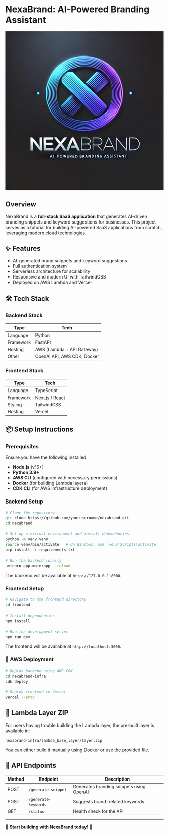 # NexaBrand: AI-Powered Branding Assistant

![alt text](images/NexaBrand.webp)

## Overview
NexaBrand is a **full-stack SaaS application** that generates AI-driven branding snippets and keyword suggestions for businesses. This project serves as a tutorial for building AI-powered SaaS applications from scratch, leveraging modern cloud technologies.


## ✨ Features
- AI-generated brand snippets and keyword suggestions
- Full authentication system
- Serverless architecture for scalability
- Responsive and modern UI with TailwindCSS
- Deployed on AWS Lambda and Vercel

## 🛠 Tech Stack

### Backend Stack
| Type      | Tech      |
|-----------|----------|
| Language  | Python   |
| Framework | FastAPI  |
| Hosting   | AWS (Lambda + API Gateway) |
| Other     | OpenAI API, AWS CDK, Docker |

### Frontend Stack
| Type      | Tech      |
|-----------|----------|
| Language  | TypeScript |
| Framework | Next.js / React |
| Styling   | TailwindCSS |
| Hosting   | Vercel |

## 📦 Setup Instructions

### Prerequisites
Ensure you have the following installed:
- **Node.js** (v16+)
- **Python 3.9+**
- **AWS CLI** (configured with necessary permissions)
- **Docker** (for building Lambda layers)
- **CDK CLI** (for AWS Infrastructure deployment)

### Backend Setup
```sh
# Clone the repository
git clone https://github.com/yourusername/nexabrand.git
cd nexabrand

# Set up a virtual environment and install dependencies
python -m venv venv
source venv/bin/activate   # On Windows, use `venv\Scripts\activate`
pip install -r requirements.txt

# Run the backend locally
uvicorn app.main:app --reload
```
The backend will be available at `http://127.0.0.1:8000`.

### Frontend Setup
```sh
# Navigate to the frontend directory
cd frontend

# Install dependencies
npm install

# Run the development server
npm run dev
```
The frontend will be available at `http://localhost:3000`.

### 🚀 AWS Deployment
```sh
# Deploy backend using AWS CDK
cd nexabrand-infra
cdk deploy

# Deploy frontend to Vercel
vercel --prod
```

## 📂 Lambda Layer ZIP
For users having trouble building the Lambda layer, the pre-built layer is available in:
```
nexabrand-infra/lambda_base_layer/layer.zip
```
You can either build it manually using Docker or use the provided file.

## 📡 API Endpoints
| Method | Endpoint | Description |
|--------|---------|-------------|
| POST   | `/generate-snippet` | Generates branding snippets using OpenAI |
| POST   | `/generate-keywords` | Suggests brand-related keywords |
| GET    | `/status` | Health check for the API |

---
🚀 **Start building with NexaBrand today!** 🚀